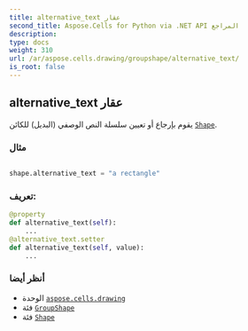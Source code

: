 ```yaml
---
title: alternative_text عقار
second_title: Aspose.Cells for Python via .NET API المراجع
description:
type: docs
weight: 310
url: /ar/aspose.cells.drawing/groupshape/alternative_text/
is_root: false
---
```

##  alternative_text عقار

يقوم بإرجاع أو تعيين سلسلة النص الوصفي (البديل) للكائن [`Shape`](/cells/python-net/ar/aspose.cells.drawing/shape).

###  مثال

```python

shape.alternative_text = "a rectangle"

```
###  تعريف:
```python
@property
def alternative_text(self):
    ...
@alternative_text.setter
def alternative_text(self, value):
    ...
```

###  أنظر أيضا
* الوحدة [`aspose.cells.drawing`](../../)
* فئة [`GroupShape`](/cells/python-net/ar/aspose.cells.drawing/groupshape)
* فئة [`Shape`](/cells/python-net/ar/aspose.cells.drawing/shape)
